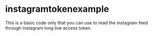 # instagramtokenexample

This is a basic code only that you can use to read the instagram feed through instagram long live access token. 
